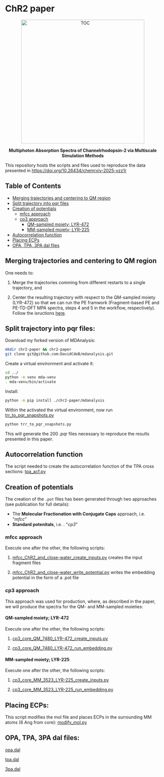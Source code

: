 # ChR2 paper

<div align="center">
  <img src="./TOC-ChR2-multiphoton.png" width="400px" alt="TOC" />
  <p><strong>Multiphoton Absorption Spectra of Channelrhodopsin-2 via Multiscale Simulation Methods</strong></p>
</div>

This repository hosts the scripts and files used to reproduce the data presented in https://doi.org/10.26434/chemrxiv-2025-vzz1r

## Table of Contents

- [Merging trajectories and centering to QM region](#merging-trajectories-and-centering-to-qm-region)
- [Split trajectory into pqr files](#split-trajectory-into-pqr-files)
- [Creation of potentials](#creation-of-potentials)
    - [mfcc approach](#mfcc-approach)
    - [cp3 approach](#cp3-approach)
        - [QM-sampled moiety; LYR-472](#qm-sampled-moiety-lyr-472)
        - [MM-sampled moiety; LYR-225](#mm-sampled-moiety-lyr-225)
- [Autocorrelation function](#autocorrelation-function)
- [Placing ECPs](#placing-ecps)
- [OPA, TPA, 3PA dal files](#opa-tpa-3pa-dal-files)


## Merging trajectories and centering to QM region

One needs to:

1. Merge the trajectories comming from different restarts to a single trajectory, and 

2. Center the resulting trajectory with respect to the QM-sampled moiety (LYR-472) so that we can run the PE framwork (Fragment-based PE and PE-TD-DFT MPA spectra, steps 4 and 5 in the workflow, respectively). Follow the isructions [here](./Merging_and_centering_trajectory.ipynb).


## Split trajectory into pqr files:

Download my forked version of MDAnalysis:

```bash
mkdir chr2-paper && chr2-paper
git clone git@github.com:DavidCdeB/mdanalysis.git
```

Create a virtual environment and activate it:

```bash
cd ../
python -m venv mda-venv
. mda-venv/bin/activate
```

Install:

```bash
python -m pip install ./chr2-paper/mdanalysis
```

Within the activated the virtual environment, now run [trr_to_pqr_snapshots.py](./trr_to_pqr_snapshots.py)

```bash
python trr_to_pqr_snapshots.py
```

This will generate the 200 .pqr files necessary to reproduce the results presented in this paper.

## Autocorrelation function

The script needed to create the autocorrelation function of the TPA cross sections: [tpa_acf.py](./tpa_acf.py)


## Creation of potentials

The creation of the `.pot` files has been generated through two approaches (see publication for full details):

- The __Molecular Fractionation with Conjugate Caps__ approach, i.e. "*mfcc*"
- __Standard potenitals__,  i.e. . "*cp3*" 


### mfcc approach

Execute one after the other, the following scripts:

1. [mfcc_ChR2_and_close-water_create_inputs.py](./mfcc_ChR2_and_close-water_create_inputs.py) creates the input fragment files

2. [mfcc_ChR2_and_close-water_write_potential.py](./mfcc_ChR2_and_close-water_write_potential.py) writes the embedding potential in the form of a .pot file


### cp3 approach

This approach was used for production, where, as described in the paper, we will produce the spectra for the QM- and MM-sampled moieties:

#### QM-sampled moiety; LYR-472

Execute one after the other, the following scripts:

1. [cp3_core_QM_7480_LYR-472_create_inputs.py](./cp3_core_QM_7480_LYR-472_create_inputs.py)

2. [cp3_core_QM_7480_LYR-472_run_embedding.py](./cp3_core_QM_7480_LYR-472_run_embedding.py)

#### MM-sampled moiety; LYR-225

Execute one after the other, the following scripts:


1. [cp3_core_MM_3523_LYR-225_create_inputs.py](./cp3_core_MM_3523_LYR-225_create_inputs.py)

2. [cp3_core_MM_3523_LYR-225_run_embedding.py](./cp3_core_MM_3523_LYR-225_run_embedding.py)


## Placing ECPs:

This script modifies the mol file and places ECPs in the surrounding MM atoms (6 Ang from core): [modify_mol.py](./modify_mol.py)


## OPA, TPA, 3PA dal files:

[opa.dal](./opa.dal)

[tpa.dal](./tpa.dal)

[3pa.dal](./3pa.dal)

